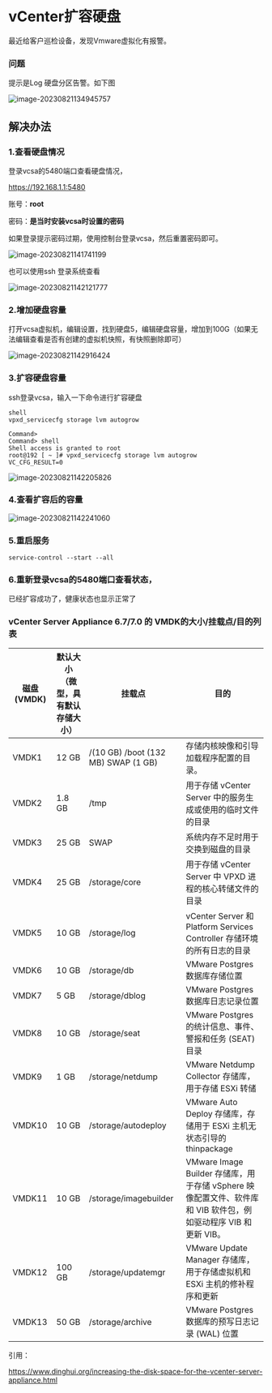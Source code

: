 # vCenter扩容硬盘

最近给客户巡检设备，发现Vmware虚拟化有报警。

### 问题

提示是Log 硬盘分区告警。如下图

![image-20230821134945757](https://pic.chjina.com/2023/08/21/image-20230821134945757.png)

## 解决办法

### 1.查看硬盘情况

登录vcsa的5480端口查看硬盘情况，

https://192.168.1.1:5480

账号：**root**

密码：**是当时安装vcsa时设置的密码**

如果登录提示密码过期，使用控制台登录vcsa，然后重置密码即可。

![image-20230821141741199](https://pic.chjina.com/2023/08/21/image-20230821141741199.png)

也可以使用ssh 登录系统查看

![image-20230821142121777](https://pic.chjina.com/2023/08/21/image-20230821142121777.png)

### 2.增加硬盘容量

打开vcsa虚拟机，编辑设置，找到硬盘5，编辑硬盘容量，增加到100G（如果无法编辑查看是否有创建的虚拟机快照，有快照删除即可）

![image-20230821142916424](https://pic.chjina.com/2023/08/21/image-20230821142916424.png)

### 3.扩容硬盘容量

ssh登录vcsa，输入一下命令进行扩容硬盘

```
shell
vpxd_servicecfg storage lvm autogrow
```

```
Command> 
Command> shell
Shell access is granted to root
root@192 [ ~ ]# vpxd_servicecfg storage lvm autogrow
VC_CFG_RESULT=0
```

![image-20230821142205826](https://pic.chjina.com/2023/08/21/image-20230821142205826.png)

### 4.查看扩容后的容量

![image-20230821142241060](https://pic.chjina.com/2023/08/21/image-20230821142241060.png)

### 5.重启服务

```
service-control --start --all
```

### 6.重新登录vcsa的5480端口查看状态，

已经扩容成功了，健康状态也显示正常了

### **vCenter Server Appliance 6.7/7.0 的 VMDK的大小/挂载点/目的列表**

| **磁盘** (VMDK) | **默认大小** （微型，具有默认存储大小） | **挂载点**                             | **目的**                                                                        |
| ------------- | ---------------------- | ----------------------------------- | ----------------------------------------------------------------------------- |
| VMDK1         | 12 GB                  | /(10 GB) /boot (132 MB) SWAP (1 GB) | 存储内核映像和引导加载程序配置的目录。                                                           |
| VMDK2         | 1.8 GB                 | /tmp                                | 用于存储 vCenter Server 中的服务生成或使用的临时文件的目录                                         |
| VMDK3         | 25 GB                  | SWAP                                | 系统内存不足时用于交换到磁盘的目录                                                             |
| VMDK4         | 25 GB                  | /storage/core                       | 用于存储 vCenter Server 中 VPXD 进程的核心转储文件的目录                                       |
| VMDK5         | 10 GB                  | /storage/log                        | vCenter Server 和 Platform Services Controller 存储环境的所有日志的目录                    |
| VMDK6         | 10 GB                  | /storage/db                         | VMware Postgres 数据库存储位置                                                       |
| VMDK7         | 5 GB                   | /storage/dblog                      | VMware Postgres 数据库日志记录位置                                                     |
| VMDK8         | 10 GB                  | /storage/seat                       | VMware Postgres 的统计信息、事件、警报和任务 (SEAT) 目录                                      |
| VMDK9         | 1 GB                   | /storage/netdump                    | VMware Netdump Collector 存储库，用于存储 ESXi 转储                                     |
| VMDK10        | 10 GB                  | /storage/autodeploy                 | VMware Auto Deploy 存储库，存储用于 ESXi 主机无状态引导的 thinpackage                         |
| VMDK11        | 10 GB                  | /storage/imagebuilder               | VMware Image Builder 存储库，用于存储 vSphere 映像配置文件、软件库和 VIB 软件包，例如驱动程序 VIB 和更新 VIB。 |
| VMDK12        | 100 GB                 | /storage/updatemgr                  | VMware Update Manager 存储库，用于存储虚拟机和 ESXi 主机的修补程序和更新                            |
| VMDK13        | 50 GB                  | /storage/archive                    | VMware Postgres 数据库的预写日志记录 (WAL) 位置                                           |

引用：

https://www.dinghui.org/increasing-the-disk-space-for-the-vcenter-server-appliance.html
